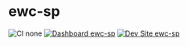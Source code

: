 # ewc-sp

![CI none](https://img.shields.io/badge/ci-none-orange.svg)
[![Dashboard ewc-sp](https://img.shields.io/badge/dashboard-ewc_sp-yellow.svg)](https://dashboard.pantheon.io/sites/fcdeaa22-ca23-4f18-984b-2450d868f976#dev/code)
[![Dev Site ewc-sp](https://img.shields.io/badge/site-ewc_sp-blue.svg)](http://dev-ewc-sp.pantheonsite.io/)
